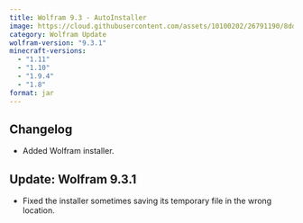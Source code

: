 ```yaml
---
title: Wolfram 9.3 - AutoInstaller
image: https://cloud.githubusercontent.com/assets/10100202/26791190/8dd95afe-4a16-11e7-89f3-f53a3a8b6c38.jpg
category: Wolfram Update
wolfram-version: "9.3.1"
minecraft-versions:
  - "1.11"
  - "1.10"
  - "1.9.4"
  - "1.8"
format: jar
---
```

## Changelog

- Added Wolfram installer.

## Update: Wolfram 9.3.1

- Fixed the installer sometimes saving its temporary file in the wrong location.
